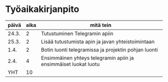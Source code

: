# Työaikakirjanpito

|päivä|aika|mitä tein|
|-----|----|---------|
|24.3.|2|Tutustuminen Telegramin apiin|
|25.3.|2|Lisää tutustumista apin ja javan yhteistoimintaan|
|1.4.|2|Botin luonti telegramissa ja projektin pohjan luonti|
|2.4.|4|Ensimmäinen yhteys telegramin apiin ja ensimmäiset luokat luotu|
|YHT|10||

